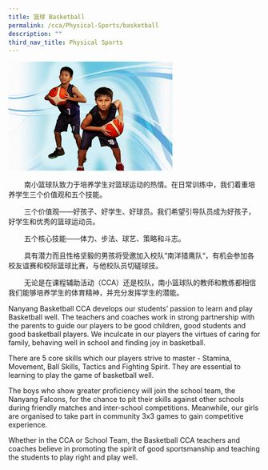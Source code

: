 ```yaml
---
title: 篮球 Basketball
permalink: /cca/Physical-Sports/basketball
description: ""
third_nav_title: Physical Sports
---
```

<img src="/images/Basketball.jpeg" 
     style="width:65%">

<p>&nbsp; &nbsp; &nbsp; &nbsp; 南小篮球队致力于培养学生对篮球运动的热情。在日常训练中，我们着重培养学生三个价值观和五个技能。</p>
<p>&nbsp; &nbsp; &nbsp; &nbsp; 三个价值观&mdash;&mdash;好孩子、好学生、好球员。我们希望引导队员成为好孩子，好学生和优秀的篮球运动员。&nbsp;</p>
<p>&nbsp; &nbsp; &nbsp; &nbsp; 五个核心技能&mdash;&mdash;体力、步法、球艺、策略和斗志。</p>
<p>&nbsp; &nbsp; &nbsp; &nbsp; 具有潜力而且性格坚毅的男孩将受邀加入校队&ldquo;南洋猎鹰队&ldquo;，有机会参加各校友谊赛和校际篮球比赛，与他校队员切磋球技。&nbsp;</p>
<p>&nbsp; &nbsp; &nbsp; &nbsp; 无论是在课程辅助活动（CCA）还是校队，南小篮球队的教师和教练都相信我们能够培养学生的体育精神，并充分发挥学生的潜能。</p>
<p>Nanyang Basketball CCA develops our students&rsquo; passion to learn and play Basketball well. The teachers and coaches work in strong partnership with the parents to guide our players to be good children, good students and good basketball players. We inculcate in our players the virtues of caring for family, behaving well in school and finding joy in basketball.</p>
<p>There are 5 core skills which our players strive to master - Stamina, Movement, Ball Skills, Tactics and Fighting Spirit. They are essential to learning to play the game of basketball well.</p>
<p>The boys who show greater proficiency will join the school team, the Nanyang Falcons, for the chance to pit their skills against other schools during friendly matches and inter-school competitions. Meanwhile, our girls are organised to take part in community 3x3 games to gain competitive experience.</p>
<p>Whether in the CCA or School Team, the Basketball CCA teachers and coaches believe in promoting the spirit of good sportsmanship and teaching the students to play right and play well.</p>